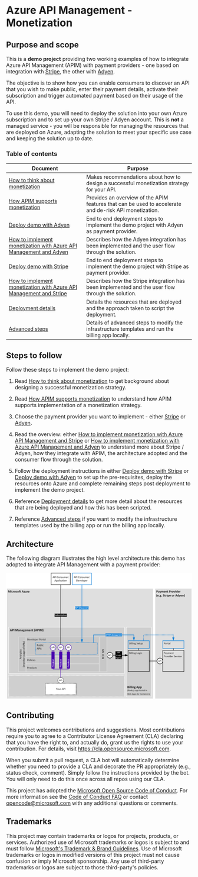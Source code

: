 # Azure API Management - Monetization

## Purpose and scope

This is a **demo project** providing two working examples of how to integrate Azure API Management (APIM) with payment providers - one based on integration with [Stripe](https://stripe.com/), the other with [Adyen](https://www.adyen.com/).

The objective is to show how you can enable consumers to discover an API that you wish to make public, enter their payment details, activate their subscription and trigger automated payment based on their usage of the API.

To use this demo, you will need to deploy the solution into your own Azure subscription and to set up your own Stripe / Adyen account.  This is **not** a managed service - you will be responsible for managing the resources that are deployed on Azure, adapting the solution to meet your specific use case and keeping the solution up to date.

### Table of contents

| Document                                                                                               | Purpose 
|--------------------------------------------------------------------------------------------------------|--------------------------------------------------------------------------------------------------------|
| [How to think about monetization](./documentation/how-to-think-about-monetization.md)                  | Makes recommendations about how to design a successful monetization strategy for your API.             |
| [How APIM supports monetization](./documentation/how-APIM-supports-monetization.md)                    | Provides an overview of the APIM features that can be used to accelerate and de-risk API monetization. |
| [Deploy demo with Adyen](./documentation/adyen-deploy.md)                                              | End to end deployment steps to implement the demo project with Adyen as payment provider.              |
| [How to implement monetization with Azure API Management and Adyen](./documentation/adyen-deploy.md)   | Describes how the Adyen integration has been implemented and the user flow through the solution.       |
| [Deploy demo with Stripe](./documentation/stripe-deploy.md)                                            | End to end deployment steps to implement the demo project with Stripe as payment provider.             |
| [How to implement monetization with Azure API Management and Stripe](./documentation/stripe-deploy.md) | Describes how the Stripe integration has been implemented and the user flow through the solution.      |
| [Deployment details](./documentation/deployment-details.md)                                            | Details the resources that are deployed and the approach taken to script the deployment.               |
| [Advanced steps](./documentation/advanced-steps.md)                                                    | Details of advanced steps to modify the infrastructure templates and run the billing app locally.      |

## Steps to follow

Follow these steps to implement the demo project:

1. Read [How to think about monetization](./documentation/how-to-think-about-monetization.md) to get background about designing a successful monetization strategy.

1. Read [How APIM supports monetization](./documentation/how-APIM-supports-monetization.md) to understand how APIM supports implementation of a monetization strategy.

1. Choose the payment provider you want to implement - either [Stripe](https://stripe.com/) or [Adyen](https://www.adyen.com/).

1. Read the overview: either [How to implement monetization with Azure API Management and Stripe](./documentation/stripe-deploy.md) or [How to implement monetization with Azure API Management and Adyen](./documentation/adyen-deploy.md) to understand more about Stripe / Adyen, how they integrate with APIM, the architecture adopted and the consumer flow through the solution.

1. Follow the deployment instructions in either [Deploy demo with Stripe](./documentation/stripe-deploy.md) or [Deploy demo with Adyen](./documentation/adyen-deploy.md) to set up the pre-requisites, deploy the resources onto Azure and complete remaining steps post deployment to implement the demo project.

1. Reference [Deployment details](./documentation/deployment-details.md) to get more detail about the resources that are being deployed and how this has been scripted.

1. Reference [Advanced steps](./documentation/advanced-steps.md) if you want to modify the infrastructure templates used by the billing app or run the billing app locally.

## Architecture

The following diagram illustrates the high level architecture this demo has adopted to integrate API Management with a payment provider:

![](documentation/architecture-overview.png)

## Contributing

This project welcomes contributions and suggestions.  Most contributions require you to agree to a
Contributor License Agreement (CLA) declaring that you have the right to, and actually do, grant us
the rights to use your contribution. For details, visit https://cla.opensource.microsoft.com.

When you submit a pull request, a CLA bot will automatically determine whether you need to provide
a CLA and decorate the PR appropriately (e.g., status check, comment). Simply follow the instructions
provided by the bot. You will only need to do this once across all repos using our CLA.

This project has adopted the [Microsoft Open Source Code of Conduct](https://opensource.microsoft.com/codeofconduct/).
For more information see the [Code of Conduct FAQ](https://opensource.microsoft.com/codeofconduct/faq/) or
contact [opencode@microsoft.com](mailto:opencode@microsoft.com) with any additional questions or comments.

## Trademarks

This project may contain trademarks or logos for projects, products, or services. Authorized use of Microsoft 
trademarks or logos is subject to and must follow 
[Microsoft's Trademark & Brand Guidelines](https://www.microsoft.com/en-us/legal/intellectualproperty/trademarks/usage/general).
Use of Microsoft trademarks or logos in modified versions of this project must not cause confusion or imply Microsoft sponsorship.
Any use of third-party trademarks or logos are subject to those third-party's policies.